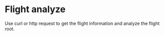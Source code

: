 # Flight analyze 
Use curl or http request to get the flight information and analyze the flight root.     